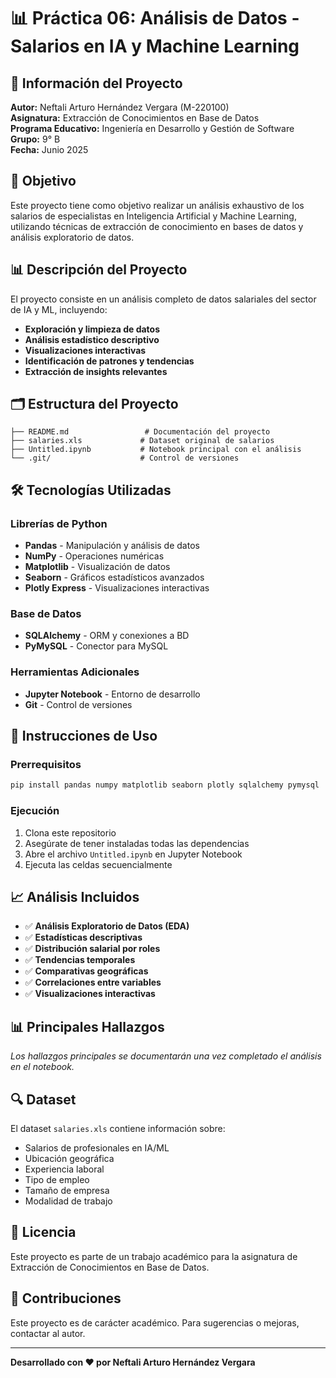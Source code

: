 # 📊 Práctica 06: Análisis de Datos - Salarios en IA y Machine Learning

## 📝 Información del Proyecto

**Autor:** Neftali Arturo Hernández Vergara (M-220100)  
**Asignatura:** Extracción de Conocimientos en Base de Datos  
**Programa Educativo:** Ingeniería en Desarrollo y Gestión de Software  
**Grupo:** 9° B  
**Fecha:** Junio 2025

## 🎯 Objetivo

Este proyecto tiene como objetivo realizar un análisis exhaustivo de los salarios de especialistas en Inteligencia Artificial y Machine Learning, utilizando técnicas de extracción de conocimiento en bases de datos y análisis exploratorio de datos.

## 📊 Descripción del Proyecto

El proyecto consiste en un análisis completo de datos salariales del sector de IA y ML, incluyendo:

- **Exploración y limpieza de datos**
- **Análisis estadístico descriptivo**
- **Visualizaciones interactivas**
- **Identificación de patrones y tendencias**
- **Extracción de insights relevantes**

## 🗂️ Estructura del Proyecto

```
├── README.md                 # Documentación del proyecto
├── salaries.xls             # Dataset original de salarios
├── Untitled.ipynb           # Notebook principal con el análisis
└── .git/                    # Control de versiones
```

## 🛠️ Tecnologías Utilizadas

### Librerías de Python
- **Pandas** - Manipulación y análisis de datos
- **NumPy** - Operaciones numéricas
- **Matplotlib** - Visualización de datos
- **Seaborn** - Gráficos estadísticos avanzados
- **Plotly Express** - Visualizaciones interactivas

### Base de Datos
- **SQLAlchemy** - ORM y conexiones a BD
- **PyMySQL** - Conector para MySQL

### Herramientas Adicionales
- **Jupyter Notebook** - Entorno de desarrollo
- **Git** - Control de versiones

## 🚀 Instrucciones de Uso

### Prerrequisitos
```bash
pip install pandas numpy matplotlib seaborn plotly sqlalchemy pymysql
```

### Ejecución
1. Clona este repositorio
2. Asegúrate de tener instaladas todas las dependencias
3. Abre el archivo `Untitled.ipynb` en Jupyter Notebook
4. Ejecuta las celdas secuencialmente

## 📈 Análisis Incluidos

- ✅ **Análisis Exploratorio de Datos (EDA)**
- ✅ **Estadísticas descriptivas**
- ✅ **Distribución salarial por roles**
- ✅ **Tendencias temporales**
- ✅ **Comparativas geográficas**
- ✅ **Correlaciones entre variables**
- ✅ **Visualizaciones interactivas**

## 📊 Principales Hallazgos

*Los hallazgos principales se documentarán una vez completado el análisis en el notebook.*

## 🔍 Dataset

El dataset `salaries.xls` contiene información sobre:
- Salarios de profesionales en IA/ML
- Ubicación geográfica
- Experiencia laboral
- Tipo de empleo
- Tamaño de empresa
- Modalidad de trabajo

## 📄 Licencia

Este proyecto es parte de un trabajo académico para la asignatura de Extracción de Conocimientos en Base de Datos.

## 🤝 Contribuciones

Este proyecto es de carácter académico. Para sugerencias o mejoras, contactar al autor.

---

**Desarrollado con ❤️ por Neftali Arturo Hernández Vergara**
